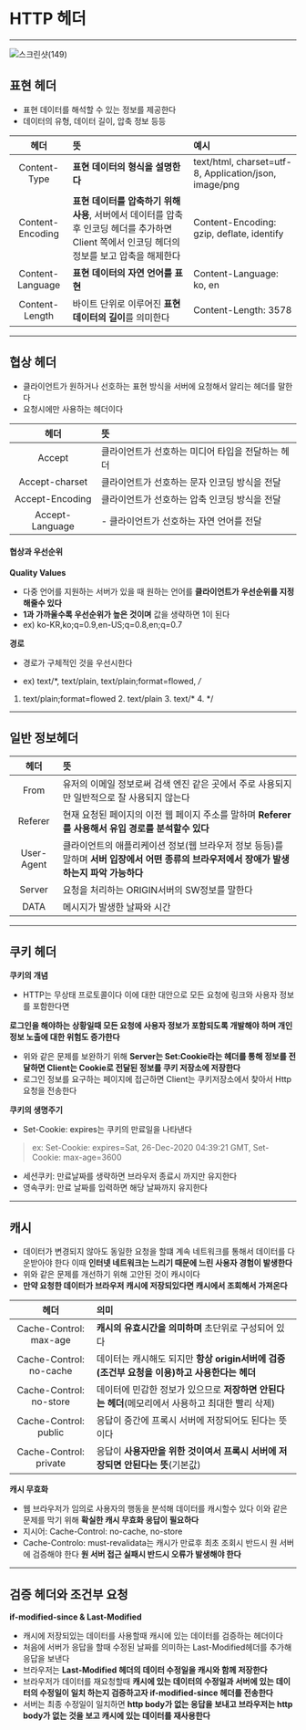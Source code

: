 # HTTP 헤더
---
![스크린샷(149)](https://user-images.githubusercontent.com/104821475/188360512-3c2c86ed-1b2b-47b0-bd14-4b901ec1e177.png)



## 표현 헤더

- 표현 데이터를 해석할 수 있는 정보를 제공한다
- 데이터의 유형, 데이터 길이, 압축 정보 등등

|헤더|뜻|예시|
|:---:|:---|:---|
|Content-Type| **표현 데이터의 형식을 설명한다**|text/html, charset=utf-8, Application/json, image/png|
|Content-Encoding|**표현 데이터를 압축하기 위해 사용**, 서버에서 데이터를 압축후 인코딩 헤더를 추가하면 Client 쪽에서 인코딩 헤더의 정보를 보고 압축을 해제한다|Content-Encoding: gzip, deflate, identify|
|Content-Language|**표현 데이터의 자연 언어를 표현**|Content-Language: ko, en
|Content-Length|바이트 단위로 이루어진 **표현 데이터의 길이**를 의미한다|Content-Length: 3578

---

## 협상 헤더
 - 클라이언트가 원하거나 선호하는 표현 방식을 서버에 요청해서 알리는 헤더를 말한다
 - 요청시에만 사용하는 헤더이다

|헤더|뜻|
|:---:|:---|
|Accept|클라이언트가 선호하는 미디어 타입을 전달하는 헤더
|Accept-charset| 클라이언트가 선호하는 문자 인코딩 방식을 전달
|Accept-Encoding |클라이언트가 선호하는 압축 인코딩 방식을 전달
|Accept-Language |- 클라이언트가 선호하는 자연 언어를 전달

#### 협상과 우선순위

**Quality Values**
 
 - 다중 언어를 지원하는 서버가 있을 때 원하는 언어를 **클라이언트가 우선순위를 지정해줄수 있다**
 - **1과 가까울수록 우선순위가 높은 것이며** 값을 생략하면 1이 된다
 - ex)  ko-KR,ko;q=0.9,en-US;q=0.8,en;q=0.7

**경로**
 - 경로가 구체적인 것을 우선시한다
 
 - ex) text/*, text/plain, text/plain;format=flowed, */*
 
1. text/plain;format=flowed 2. text/plain 3. text/* 4. */

---

## 일반 정보헤더
|헤더|뜻
|:---:|:---|
|From |유저의 이메일 정보로써 검색 엔진 같은 곳에서 주로 사용되지만 일반적으로 잘 사용되지 않는다
|Referer |현재 요청된 페이지의 이전 웹 페이지 주소를 말하며 **Referer를 사용해서 유입 경로를 분석할수 있다**
|User-Agent |클라이언트의 애플리케이션 정보(웹 브라우저 정보 등등)를 말하며 **서버 입장에서 어떤 종류의 브라우저에서 장애가 발생하는지 파악 가능하다**
| Server|요청을 처리하는 ORIGIN서버의 SW정보를 말한다
|DATA |메시지가 발생한 날짜와 시간

---

## 쿠키 헤더
**쿠키의 개념**
 - HTTP는 무상태 프로토콜이다 이에 대한 대안으로 모든 요청에 링크와 사용자 정보를 포함한다면
 
 **로그인을 해야하는 상황일때 모든 요청에 사용자 정보가 포함되도록 개발해야 하며 개인정보 노출에 대한 위험도 증가한다**
 - 위와 같은 문제를 보완하기 위해 **Server는 Set:Cookie라는 헤더를 통해 정보를 전달하면 Client는 Cookie로 전달된 정보를 쿠키 저장소에 저장한다**
 - 로그인 정보를 요구하는 페이지에 접근하면 Client는 쿠키저장소에서 찾아서 Http 요청을 전송한다
 
 **쿠키의 생명주기**
 - Set-Cookie: expires는 쿠키의 만료일을 나타낸다
 
 >ex: Set-Cookie: expires=Sat, 26-Dec-2020 04:39:21 GMT, Set-Cookie: max-age=3600
 - 세션쿠키: 만료날짜를 생략하면 브라우저 종료시 까지만 유지한다
 - 영속쿠키: 만료 날짜를 입력하면 해당 날짜까지 유지한다

---
 
 ## 캐시
 
 - 데이터가 변경되지 않아도 동일한 요청을 할떄 계속 네트워크를 통해서 데이터를 다운받아야 한다 이때 **인터넷 네트워크는 느리기 때문에 느린 사용자 경험이 발생한다**
 - 위와 같은 문제를 개선하기 위해 고안된 것이 캐시이다
 - **만약 요청한 데이터가 브라우저 캐시에 저장되있다면 캐시에서 조회해서 가져온다**
 
 |헤더|의미|
 |:---:|:---|
 |Cache-Control: max-age|**캐시의 유효시간을 의미하며** 초단위로 구성되어 있다
 |Cache-Control: no-cache|데이터는 캐시해도 되지만 **항상 origin서버에 검증(조건부 요청을 이용)하고 사용한다는 헤더**
 |Cache-Control: no-store|데이터에 민감한 정보가 있으므로 **저장하면 안된다는 헤더**(메모리에서 사용하고 최대한 빨리 삭제)
 |Cache-Control: public|응답이 중간에 프록시 서버에 저장되어도 된다는 뜻이다|
 |Cache-Control: private|응답이 **사용자만을 위한 것이여서 프록시 서버에 저장되면 안된다는 뜻**(기본값)
 
 **캐시 무효화**
  - 웹 브라우저가 임의로 사용자의 행동을 분석해 데이터를 캐시할수 있다 이와 같은 문제를 막기 위해
  **확실한 캐시 무효화 응답이 필요하다**
  - 지시어: Cache-Control: no-cache, no-store
  - Cache-Controlo: must-revalidata는 캐시가 만료후 최초 조회시 반드시 원 서버에 검증해야 한다
  **원 서버 접근 실패시 반드시 오류가 발생해야 한다**
  
  ---
  
  ## 검증 헤더와 조건부 요청
  
  **if-modified-since & Last-Modified**
   - 캐시에 저장되있는 데이터를 사용할때 캐시에 있는 데이터를 검증하는 헤더이다
   - 처음에 서버가 응답을 할때 수정된 날짜를 의미하는 Last-Modified헤더를 추가해 응답을 보낸다
   - 브라우저는 **Last-Modified 헤더의 데이터 수정일을 캐시와 함께 저장한다**
   -  브라우저가 데이터를 재요청할때 **캐시에 있는 데이터의 수정일과 서버에 있는 데이터의 수정일이 일치 하는지 검증하고자 if-modified-since 헤더를 전송한다**
   -  서버는 최종 수정일이 일치하면 **http body가 없는 응답을 보내고 브라우저는 http body가 없는 것을 보고 캐시에 있는 데이터를 재사용한다**

